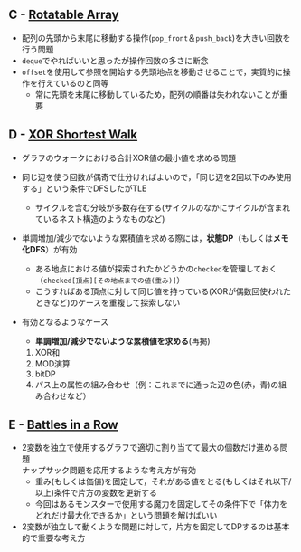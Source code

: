 ## C - [Rotatable Array](https://atcoder.jp/contests/abc410/tasks/abc410_c)

- 配列の先頭から末尾に移動する操作(`pop_front`＆`push_back`)を大きい回数を行う問題
- `deque`でやればいいと思ったが操作回数の多さに断念
- `offset`を使用して参照を開始する先頭地点を移動させることで，実質的に操作を行えているのと同等
    - 常に先頭を末尾に移動しているため，配列の順番は失われないことが重要

## D - [XOR Shortest Walk](https://atcoder.jp/contests/abc410/tasks/abc410_d)

- グラフのウォークにおける合計XOR値の最小値を求める問題
- 同じ辺を使う回数が偶奇で仕分ければよいので，「同じ辺を2回以下のみ使用する」という条件でDFSしたがTLE
    - サイクルを含む分岐が多数存在する(サイクルのなかにサイクルが含まれているネスト構造のようなものなど)
- 単調増加/減少でないような累積値を求める際には，**状態DP**（もしくは**メモ化DFS**）が有効
    - ある地点における値が探索されたかどうかの`checked`を管理しておく（`checked[頂点][その地点までの値(重み)]`）
    - こうすればある頂点に対して同じ値を持っている(XORが偶数回使われたときなど)のケースを重複して探索しない

- 有効となるようなケース
    - **単調増加/減少でないような累積値を求める**(再掲)
    1. XOR和
    2. MOD演算
    3. bitDP
    4. パス上の属性の組み合わせ（例：これまでに通った辺の色(赤，青)の組み合わせなど）

## E - [Battles in a Row](https://atcoder.jp/contests/abc410/tasks/abc410_e)

- 2変数を独立で使用するグラフで適切に割り当てて最大の個数だけ進める問題<br>
ナップサック問題を応用するような考え方が有効
    - 重み(もしくは価値)を固定して，それがある値をとる(もしくはそれ以下/以上)条件で片方の変数を更新する
    - 今回はあるモンスターで使用する魔力を固定してその条件下で「体力をどれだけ最大化できるか」という問題を解けばいい
- 2変数が独立して動くような問題に対して，片方を固定してDPするのは基本的で重要な考え方